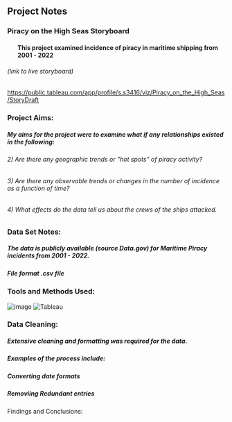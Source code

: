 ## Project Notes 

### Piracy on the High Seas Storyboard 
#### <ul>This project examined incidence of piracy in maritime shipping from 2001 - 2022</ul>

###### *(link to live storyboard)*
https://public.tableau.com/app/profile/s.s3416/viz/Piracy_on_the_High_Seas/StoryDraft  

### Project Aims:
##### My aims for the project were to examine what if any relationships existed in the following:

######  <nl> 2) Are there any geographic trends or "hot spots" of piracy activity?</nl>
######  <nl> 3) Are there any observable trends or changes in the number of incidence as a function of time?</nl>
######  <nl> 4) What effects do the data tell us about the crews of the ships attacked.</nl> 
     

### Data Set Notes: 
  ##### The data is publicly available (source Data.gov) for Maritime Piracy incidents from 2001 - 2022.
  ##### File format .csv file

### Tools and Methods Used:
![image](https://img.shields.io/badge/Microsoft_Excel-217346?style=for-the-badge&logo=microsoft-excel&logoColor=white) ![Tableau](https://a11ybadges.com/badge?logo=tableau) 

### Data Cleaning: 
##### Extensive cleaning and formatting was required for the data.
##### Examples of the process include:
##### Converting date formats
##### Removiing Redundant entries         
       

Findings and Conclusions:

